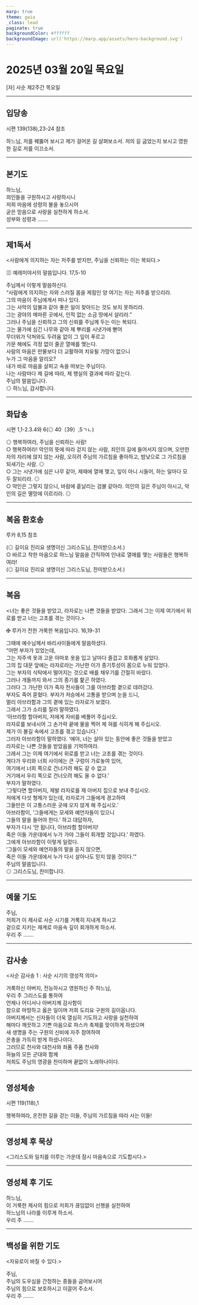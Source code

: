 ```yaml
---
marp: true
theme: gaia
_class: lead
paginate: true
backgroundColor: #ffffff
backgroundImage: url('https://marp.app/assets/hero-background.svg')
---
```


# 2025년 03월 20일 목요일

[자] 사순 제2주간 목요일  




---

## 입당송

시편 139(138),23-24 참조

하느님, 저를 꿰뚫어 보시고 제가 걸어온 길 살펴보소서. 저의 길 굽었는지 보시고 영원한 길로 저를 이끄소서.  
  


---

## 본기도

하느님,  
죄인들을 구원하시고 사랑하시니  
저희 마음에 성령의 불을 놓으시어  
굳은 믿음으로 사랑을 실천하게 하소서.  
성부와 성령과 …….  
  


---

## 제1독서

<사람에게 의지하는 자는 저주를 받지만, 주님을 신뢰하는 이는 복되다.>

▥ 예레미야서의 말씀입니다. 17,5-10

주님께서 이렇게 말씀하신다.  
“사람에게 의지하는 자와 스러질 몸을 제힘인 양 여기는 자는 저주를 받으리라.  
그의 마음이 주님에게서 떠나 있다.  
그는 사막의 덤불과 같아 좋은 일이 찾아드는 것도 보지 못하리라.  
그는 광야의 메마른 곳에서, 인적 없는 소금 땅에서 살리라.”  
그러나 주님을 신뢰하고 그의 신뢰를 주님께 두는 이는 복되다.  
그는 물가에 심긴 나무와 같아 제 뿌리를 시냇가에 뻗어  
무더위가 닥쳐와도 두려움 없이 그 잎이 푸르고  
가문 해에도 걱정 없이 줄곧 열매를 맺는다.  
사람의 마음은 만물보다 더 교활하여 치유될 가망이 없으니  
누가 그 마음을 알리오?  
내가 바로 마음을 살피고 속을 떠보는 주님이다.  
나는 사람마다 제 길에 따라, 제 행실의 결과에 따라 갚는다.  
주님의 말씀입니다.  
◎ 하느님, 감사합니다.  
  


---

## 화답송

시편 1,1-2.3.4와 6(◎ 40〔39〕,5ㄱㄴ)

◎ 행복하여라, 주님을 신뢰하는 사람!  
○ 행복하여라! 악인의 뜻에 따라 걷지 않는 사람, 죄인의 길에 들어서지 않으며, 오만한 자의 자리에 앉지 않는 사람, 오히려 주님의 가르침을 좋아하고, 밤낮으로 그 가르침을 되새기는 사람. ◎  
○ 그는 시냇가에 심은 나무 같아, 제때에 열매 맺고, 잎이 아니 시들어, 하는 일마다 모두 잘되리라. ◎  
○ 악인은 그렇지 않으니, 바람에 흩날리는 검불 같아라. 의인의 길은 주님이 아시고, 악인의 길은 멸망에 이르리라. ◎  
  


---

## 복음 환호송

루카 8,15 참조

(◎ 길이요 진리요 생명이신 그리스도님, 찬미받으소서.)  
○ 바르고 착한 마음으로 하느님 말씀을 간직하여 인내로 열매를 맺는 사람들은 행복하여라!  
(◎ 길이요 진리요 생명이신 그리스도님, 찬미받으소서.)  
  


---

## 복음

<너는 좋은 것들을 받았고, 라자로는 나쁜 것들을 받았다. 그래서 그는 이제 여기에서 위로를 받고 너는 고초를 겪는 것이다.>

✠ 루카가 전한 거룩한 복음입니다. 16,19-31

그때에 예수님께서 바리사이들에게 말씀하셨다.  
“어떤 부자가 있었는데,  
그는 자주색 옷과 고운 아마포 옷을 입고 날마다 즐겁고 호화롭게 살았다.  
그의 집 대문 앞에는 라자로라는 가난한 이가 종기투성이 몸으로 누워 있었다.  
그는 부자의 식탁에서 떨어지는 것으로 배를 채우기를 간절히 바랐다.  
그러나 개들까지 와서 그의 종기를 핥곤 하였다.  
그러다 그 가난한 이가 죽자 천사들이 그를 아브라함 곁으로 데려갔다.  
부자도 죽어 묻혔다. 부자가 저승에서 고통을 받으며 눈을 드니,  
멀리 아브라함과 그의 곁에 있는 라자로가 보였다.  
그래서 그가 소리를 질러 말하였다.  
‘아브라함 할아버지, 저에게 자비를 베풀어 주십시오.  
라자로를 보내시어 그 손가락 끝에 물을 찍어 제 혀를 식히게 해 주십시오.  
제가 이 불길 속에서 고초를 겪고 있습니다.’  
그러자 아브라함이 말하였다. ‘얘야, 너는 살아 있는 동안에 좋은 것들을 받았고  
라자로는 나쁜 것들을 받았음을 기억하여라.  
그래서 그는 이제 여기에서 위로를 받고 너는 고초를 겪는 것이다.  
게다가 우리와 너희 사이에는 큰 구렁이 가로놓여 있어,  
여기에서 너희 쪽으로 건너가려 해도 갈 수 없고  
거기에서 우리 쪽으로 건너오려 해도 올 수 없다.’  
부자가 말하였다.  
‘그렇다면 할아버지, 제발 라자로를 제 아버지 집으로 보내 주십시오.  
저에게 다섯 형제가 있는데, 라자로가 그들에게 경고하여  
그들만은 이 고통스러운 곳에 오지 않게 해 주십시오.’  
아브라함이, ‘그들에게는 모세와 예언자들이 있으니  
그들의 말을 들어야 한다.’ 하고 대답하자,  
부자가 다시 ‘안 됩니다, 아브라함 할아버지!  
죽은 이들 가운데에서 누가 가야 그들이 회개할 것입니다.’ 하였다.  
그에게 아브라함이 이렇게 일렀다.  
‘그들이 모세와 예언자들의 말을 듣지 않으면,  
죽은 이들 가운데에서 누가 다시 살아나도 믿지 않을 것이다.’”  
주님의 말씀입니다.  
◎ 그리스도님, 찬미합니다.  
  


---

## 예물 기도

주님,  
저희가 이 제사로 사순 시기를 거룩히 지내게 하시고  
겉으로 지키는 재계로 마음속 깊이 회개하게 하소서.  
우리 주 …….  
  


---

## 감사송

<사순 감사송 1 : 사순 시기의 영성적 의미>

거룩하신 아버지, 전능하시고 영원하신 주 하느님,  
우리 주 그리스도를 통하여  
언제나 어디서나 아버지께 감사함이  
참으로 마땅하고 옳은 일이며 저희 도리요 구원의 길이옵니다.  
아버지께서는 신자들이 더욱 열심히 기도하고 사랑을 실천하여  
해마다 깨끗하고 기쁜 마음으로 파스카 축제를 맞이하게 하셨으며  
새 생명을 주는 구원의 신비에 자주 참여하여  
은총을 가득히 받게 하셨나이다.  
그러므로 천사와 대천사와 좌품 주품 천사와  
하늘의 모든 군대와 함께  
저희도 주님의 영광을 찬미하며 끝없이 노래하나이다.  
  


---

## 영성체송

시편 119(118),1

행복하여라, 온전한 길을 걷는 이들, 주님의 가르침을 따라 사는 이들!  
  


---

## 영성체 후 묵상

<그리스도와 일치를 이루는 가운데 잠시 마음속으로 기도합시다.>  


---

## 영성체 후 기도

하느님,  
이 거룩한 제사의 힘으로 저희가 끊임없이 선행을 실천하여  
하느님의 나라를 이루게 하소서.  
우리 주 …….  
  


---

## 백성을 위한 기도

<자유로이 바칠 수 있다.>

주님,  
주님의 도우심을 간청하는 종들을 굽어보시어  
주님의 힘으로 보호하시고 이끌어 주소서.  
우리 주 …….